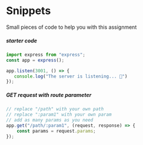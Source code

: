 # Snippets

Small pieces of code to help you with this assignment

##### starter code
```javascript
import express from "express";
const app = express();

app.listen(3001, () => {
   console.log("The server is listening... 🐒") 
});
```

##### GET request with route parameter
```javascript
// replace "/path" with your own path
// replace ":param1" with your own param
// add as many params as you need
app.get("/path/:param1", (request, response) => {
    const params = request.params;
});
```
